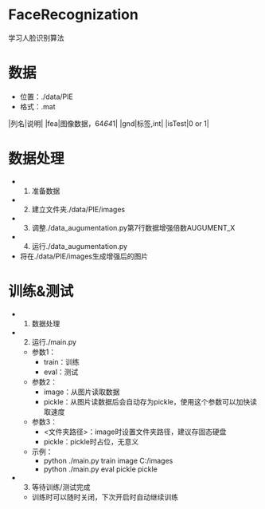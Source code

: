 ﻿# FaceRecognization
学习人脸识别算法

# 数据
- 位置：./data/PIE
- 格式：.mat

|列名|说明|
|fea|图像数据，64*64*1|
|gnd|标签,int|
|isTest|0 or 1|

# 数据处理
- 1. 准备数据
- 2. 建立文件夹./data/PIE/images
- 3. 调整./data_augumentation.py第7行数据增强倍数AUGUMENT_X
- 4. 运行./data_augumentation.py
- 将在./data/PIE/images生成增强后的图片

# 训练&测试
- 1. 数据处理
- 2. 运行./main.py
  - 参数1：
    - train：训练
    - eval：测试
  - 参数2：
    - image：从图片读取数据
    - pickle：从图片读数据后会自动存为pickle，使用这个参数可以加快读取速度
  - 参数3：
    - <文件夹路径>：image时设置文件夹路径，建议存固态硬盘
    - pickle：pickle时占位，无意义
  - 示例：
    - python ./main.py train image C:/images
    - python ./main.py eval pickle pickle
- 3. 等待训练/测试完成
  - 训练时可以随时关闭，下次开启时自动继续训练

